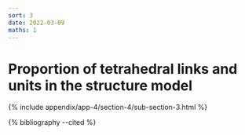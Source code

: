 ```yaml
---
sort: 3
date: 2022-03-09
maths: 1
---
```


# Proportion of tetrahedral links and units in the structure model

{% include appendix/app-4/section-4/sub-section-3.html %}

{% bibliography --cited %}

